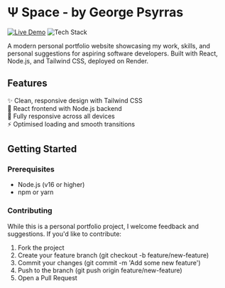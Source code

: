 # Ψ Space - by George Psyrras

[![Live Demo](https://img.shields.io/badge/demo-live-brightgreen)](https://gpsyrras.onrender.com)
![Tech Stack](https://img.shields.io/badge/stack-React%20%2B%20Node.js%20%2B%20Tailwind-blue)

A modern personal portfolio website showcasing my work, skills, and personal suggestions for aspiring software developers. Built with React, Node.js, and Tailwind CSS, deployed on Render.

## Features

✨ Clean, responsive design with Tailwind CSS  
🚀 React frontend with Node.js backend  
📱 Fully responsive across all devices  
⚡  Optimised loading and smooth transitions  


## Getting Started

### Prerequisites

- Node.js (v16 or higher)
- npm or yarn

### Contributing

While this is a personal portfolio project, I welcome feedback and suggestions. If you'd like to contribute:

1. Fork the project
2. Create your feature branch (git checkout -b feature/new-feature)
3. Commit your changes (git commit -m 'Add some new feature')
4. Push to the branch (git push origin feature/new-feature)
5. Open a Pull Request